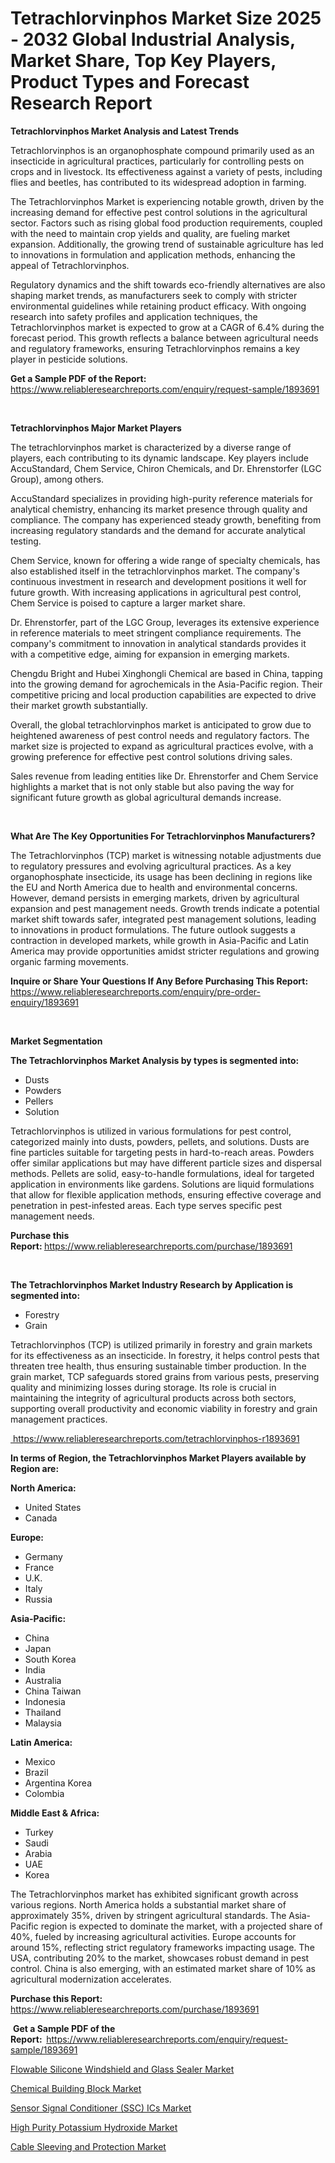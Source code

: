 <p><h1>Tetrachlorvinphos Market Size 2025 - 2032 Global Industrial Analysis, Market Share, Top Key Players, Product Types and Forecast Research Report</h1></p><p><strong>Tetrachlorvinphos Market Analysis and Latest Trends</strong></p>
<p><p>Tetrachlorvinphos is an organophosphate compound primarily used as an insecticide in agricultural practices, particularly for controlling pests on crops and in livestock. Its effectiveness against a variety of pests, including flies and beetles, has contributed to its widespread adoption in farming.</p><p>The Tetrachlorvinphos Market is experiencing notable growth, driven by the increasing demand for effective pest control solutions in the agricultural sector. Factors such as rising global food production requirements, coupled with the need to maintain crop yields and quality, are fueling market expansion. Additionally, the growing trend of sustainable agriculture has led to innovations in formulation and application methods, enhancing the appeal of Tetrachlorvinphos.</p><p>Regulatory dynamics and the shift towards eco-friendly alternatives are also shaping market trends, as manufacturers seek to comply with stricter environmental guidelines while retaining product efficacy. With ongoing research into safety profiles and application techniques, the Tetrachlorvinphos market is expected to grow at a CAGR of 6.4% during the forecast period. This growth reflects a balance between agricultural needs and regulatory frameworks, ensuring Tetrachlorvinphos remains a key player in pesticide solutions.</p></p>
<p><strong>Get a Sample PDF of the Report:&nbsp;</strong> <a href="https://www.reliableresearchreports.com/enquiry/request-sample/1893691?utm_campaign=112&utm_medium=2&utm_source=Github&utm_content=ia&utm_term=31012025&utm_id=tetrachlorvinphos">https://www.reliableresearchreports.com/enquiry/request-sample/1893691</a></p>
<p>&nbsp;</p>
<p><strong>Tetrachlorvinphos Major Market Players</strong></p>
<p><p>The tetrachlorvinphos market is characterized by a diverse range of players, each contributing to its dynamic landscape. Key players include AccuStandard, Chem Service, Chiron Chemicals, and Dr. Ehrenstorfer (LGC Group), among others. </p><p>AccuStandard specializes in providing high-purity reference materials for analytical chemistry, enhancing its market presence through quality and compliance. The company has experienced steady growth, benefiting from increasing regulatory standards and the demand for accurate analytical testing.</p><p>Chem Service, known for offering a wide range of specialty chemicals, has also established itself in the tetrachlorvinphos market. The company's continuous investment in research and development positions it well for future growth. With increasing applications in agricultural pest control, Chem Service is poised to capture a larger market share.</p><p>Dr. Ehrenstorfer, part of the LGC Group, leverages its extensive experience in reference materials to meet stringent compliance requirements. The company's commitment to innovation in analytical standards provides it with a competitive edge, aiming for expansion in emerging markets.</p><p>Chengdu Bright and Hubei Xinghongli Chemical are based in China, tapping into the growing demand for agrochemicals in the Asia-Pacific region. Their competitive pricing and local production capabilities are expected to drive their market growth substantially.</p><p>Overall, the global tetrachlorvinphos market is anticipated to grow due to heightened awareness of pest control needs and regulatory factors. The market size is projected to expand as agricultural practices evolve, with a growing preference for effective pest control solutions driving sales.</p><p>Sales revenue from leading entities like Dr. Ehrenstorfer and Chem Service highlights a market that is not only stable but also paving the way for significant future growth as global agricultural demands increase.</p></p>
<p>&nbsp;</p>
<p><strong>What Are The Key Opportunities For Tetrachlorvinphos Manufacturers?</strong></p>
<p><p>The Tetrachlorvinphos (TCP) market is witnessing notable adjustments due to regulatory pressures and evolving agricultural practices. As a key organophosphate insecticide, its usage has been declining in regions like the EU and North America due to health and environmental concerns. However, demand persists in emerging markets, driven by agricultural expansion and pest management needs. Growth trends indicate a potential market shift towards safer, integrated pest management solutions, leading to innovations in product formulations. The future outlook suggests a contraction in developed markets, while growth in Asia-Pacific and Latin America may provide opportunities amidst stricter regulations and growing organic farming movements.</p></p>
<p><strong>Inquire or Share Your Questions If Any Before Purchasing This Report:</strong> <a href="https://www.reliableresearchreports.com/enquiry/pre-order-enquiry/1893691?utm_campaign=112&utm_medium=2&utm_source=Github&utm_content=ia&utm_term=31012025&utm_id=tetrachlorvinphos">https://www.reliableresearchreports.com/enquiry/pre-order-enquiry/1893691</a></p>
<p>&nbsp;</p>
<p><strong>Market Segmentation</strong></p>
<p><strong>The Tetrachlorvinphos Market Analysis by types is segmented into:</strong></p>
<p><ul><li>Dusts</li><li>Powders</li><li>Pellers</li><li>Solution</li></ul></p>
<p><p>Tetrachlorvinphos is utilized in various formulations for pest control, categorized mainly into dusts, powders, pellets, and solutions. Dusts are fine particles suitable for targeting pests in hard-to-reach areas. Powders offer similar applications but may have different particle sizes and dispersal methods. Pellets are solid, easy-to-handle formulations, ideal for targeted application in environments like gardens. Solutions are liquid formulations that allow for flexible application methods, ensuring effective coverage and penetration in pest-infested areas. Each type serves specific pest management needs.</p></p>
<p><strong>Purchase this Report:&nbsp;</strong><a href="https://www.reliableresearchreports.com/purchase/1893691?utm_campaign=112&utm_medium=2&utm_source=Github&utm_content=ia&utm_term=31012025&utm_id=tetrachlorvinphos">https://www.reliableresearchreports.com/purchase/1893691</a></p>
<p>&nbsp;</p>
<p><strong>The Tetrachlorvinphos Market Industry Research by Application is segmented into:</strong></p>
<p><ul><li>Forestry</li><li>Grain</li></ul></p>
<p><p>Tetrachlorvinphos (TCP) is utilized primarily in forestry and grain markets for its effectiveness as an insecticide. In forestry, it helps control pests that threaten tree health, thus ensuring sustainable timber production. In the grain market, TCP safeguards stored grains from various pests, preserving quality and minimizing losses during storage. Its role is crucial in maintaining the integrity of agricultural products across both sectors, supporting overall productivity and economic viability in forestry and grain management practices.</p></p>
<p><a href="https://www.reliableresearchreports.com/tetrachlorvinphos-r1893691?utm_campaign=112&utm_medium=2&utm_source=Github&utm_content=ia&utm_term=31012025&utm_id=tetrachlorvinphos">&nbsp;https://www.reliableresearchreports.com/tetrachlorvinphos-r1893691</a></p>
<p><strong>In terms of Region, the Tetrachlorvinphos Market Players available by Region are:</strong></p>
<p>
    <p> <strong> North America: </strong>
        <ul>
            <li>United States</li>
            <li>Canada</li>
        </ul>
        </p> 
    <p> <strong> Europe: </strong>
        <ul>
            <li>Germany</li>
            <li>France</li>
            <li>U.K.</li>
            <li>Italy</li>
            <li>Russia</li>
        </ul>
        </p> 
    <p> <strong> Asia-Pacific: </strong>
        <ul>
            <li>China</li>
            <li>Japan</li>
            <li>South Korea</li>
            <li>India</li>
            <li>Australia</li>
            <li>China Taiwan</li>
            <li>Indonesia</li>
            <li>Thailand</li>
            <li>Malaysia</li>
        </ul>
        </p> 
    <p> <strong> Latin America: </strong>
        <ul>
            <li>Mexico</li>
            <li>Brazil</li>
            <li>Argentina Korea</li>
            <li>Colombia</li>
        </ul>
        </p> 
    <p> <strong> Middle East & Africa: </strong>
        <ul>
            <li>Turkey</li>
            <li>Saudi</li>
            <li>Arabia</li>
            <li>UAE</li>
            <li>Korea</li>
        </ul>
    </p>
    </p>
<p><p>The Tetrachlorvinphos market has exhibited significant growth across various regions. North America holds a substantial market share of approximately 35%, driven by stringent agricultural standards. The Asia-Pacific region is expected to dominate the market, with a projected share of 40%, fueled by increasing agricultural activities. Europe accounts for around 15%, reflecting strict regulatory frameworks impacting usage. The USA, contributing 20% to the market, showcases robust demand in pest control. China is also emerging, with an estimated market share of 10% as agricultural modernization accelerates.</p></p>
<p><strong>Purchase this Report: </strong><a href="https://www.reliableresearchreports.com/purchase/1893691?utm_campaign=112&utm_medium=2&utm_source=Github&utm_content=ia&utm_term=31012025&utm_id=tetrachlorvinphos">https://www.reliableresearchreports.com/purchase/1893691</a></p>
<p>&nbsp;<strong>Get a Sample PDF of the Report:&nbsp;&nbsp;</strong><a href="https://www.reliableresearchreports.com/enquiry/request-sample/1893691?utm_campaign=112&utm_medium=2&utm_source=Github&utm_content=ia&utm_term=31012025&utm_id=tetrachlorvinphos">https://www.reliableresearchreports.com/enquiry/request-sample/1893691</a></p>
<p><strong></strong></p>
<p><p><a href="https://github.com/laajzervo/Market-Research-Report-List-1/blob/main/flowable-silicone-windshield-and-glass-sealer-market.md?utm_campaign=112&utm_medium=2&utm_source=Github&utm_content=ia&utm_term=31012025&utm_id=tetrachlorvinphos">Flowable Silicone Windshield and Glass Sealer Market</a></p><p><a href="https://github.com/yazminwollma30/Market-Research-Report-List-1/blob/main/chemical-building-block-market.md?utm_campaign=112&utm_medium=2&utm_source=Github&utm_content=ia&utm_term=31012025&utm_id=tetrachlorvinphos">Chemical Building Block Market</a></p><p><a href="https://www.linkedin.com/pulse/outlook-sensor-signal-conditioner-ssc-ics-market-2025-2032-msa8e?utm_campaign=112&utm_medium=2&utm_source=Github&utm_content=ia&utm_term=31012025&utm_id=tetrachlorvinphos">Sensor Signal Conditioner (SSC) ICs Market</a></p><p><a href="https://www.linkedin.com/pulse/high-purity-potassium-hydroxide-research-report-industry-development-wt3ff?utm_campaign=112&utm_medium=2&utm_source=Github&utm_content=ia&utm_term=31012025&utm_id=tetrachlorvinphos">High Purity Potassium Hydroxide Market</a></p><p><a href="https://www.linkedin.com/pulse/understanding-surging-cable-sleeving-protection-market-eiudf?utm_campaign=112&utm_medium=2&utm_source=Github&utm_content=ia&utm_term=31012025&utm_id=tetrachlorvinphos">Cable Sleeving and Protection Market</a></p></p>